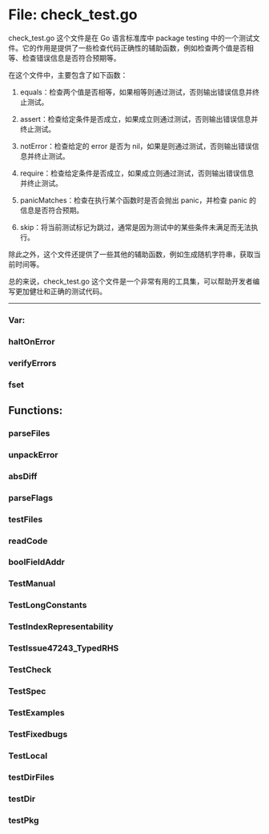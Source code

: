 # File: check_test.go

check_test.go 这个文件是在 Go 语言标准库中 package testing 中的一个测试文件。它的作用是提供了一些检查代码正确性的辅助函数，例如检查两个值是否相等、检查错误信息是否符合预期等。

在这个文件中，主要包含了如下函数：

1. equals：检查两个值是否相等，如果相等则通过测试，否则输出错误信息并终止测试。

2. assert：检查给定条件是否成立，如果成立则通过测试，否则输出错误信息并终止测试。

3. notError：检查给定的 error 是否为 nil，如果是则通过测试，否则输出错误信息并终止测试。

4. require：检查给定条件是否成立，如果成立则通过测试，否则输出错误信息并终止测试。

5. panicMatches：检查在执行某个函数时是否会抛出 panic，并检查 panic 的信息是否符合预期。

6. skip：将当前测试标记为跳过，通常是因为测试中的某些条件未满足而无法执行。

除此之外，这个文件还提供了一些其他的辅助函数，例如生成随机字符串，获取当前时间等。

总的来说，check_test.go 这个文件是一个非常有用的工具集，可以帮助开发者编写更加健壮和正确的测试代码。




---

### Var:

### haltOnError





### verifyErrors





### fset





## Functions:

### parseFiles





### unpackError





### absDiff





### parseFlags





### testFiles





### readCode





### boolFieldAddr





### TestManual





### TestLongConstants





### TestIndexRepresentability





### TestIssue47243_TypedRHS





### TestCheck





### TestSpec





### TestExamples





### TestFixedbugs





### TestLocal





### testDirFiles





### testDir





### testPkg





